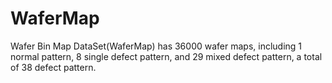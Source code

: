 # WaferMap

Wafer Bin Map DataSet(WaferMap) has 36000 wafer maps, including 1 normal pattern, 8 single defect pattern, and 29 mixed defect pattern, a total of 38 defect pattern.
